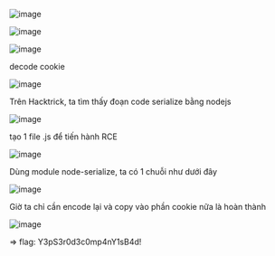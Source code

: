  ![image](https://github.com/nguyenngocdung18/RootMe/assets/134156226/82dc2477-a1e7-46de-a40b-c883ea17ff98)

![image](https://github.com/nguyenngocdung18/RootMe/assets/134156226/206a082e-baf8-426b-b718-191b0746f7a3)

![image](https://github.com/nguyenngocdung18/RootMe/assets/134156226/7a3aabd5-884e-4398-a942-abce9b0ddc3f)

decode cookie 

![image](https://github.com/nguyenngocdung18/RootMe/assets/134156226/72d2ec7a-c758-4d0e-91ce-80a65cd4c0b2)

Trên Hacktrick, ta tìm thấy đoạn code serialize bằng nodejs

![image](https://github.com/nguyenngocdung18/RootMe/assets/134156226/8e5b3f7a-7355-47ff-8c1a-1359172d00d6)

tạo 1 file .js để tiến hành RCE

![image](https://github.com/nguyenngocdung18/RootMe/assets/134156226/1e484875-3e3b-46ee-98cf-4a0b584ef5df)

Dùng module node-serialize, ta có 1 chuỗi như dưới đây

![image](https://github.com/nguyenngocdung18/RootMe/assets/134156226/6fc95db3-3a93-4336-8590-c40fd5c04ca7)

Giờ ta chỉ cần encode lại và copy vào phần cookie nữa là hoàn thành

![image](https://github.com/nguyenngocdung18/RootMe/assets/134156226/c4cc70f3-06ab-438d-a0ba-67a7b1c23e73)

=> flag: Y3pS3r0d3c0mp4nY1sB4d!
